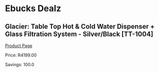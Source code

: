 
# Ebucks Dealz
## Glacier: Table Top Hot & Cold Water Dispenser + Glass Filtration System - Silver/Black [TT-1004]
[Product Page](https://www.ebucks.com/web/shop/productSelected.do?prodId=495328826&catId=704988430)

Price: R4199.00

Savings: 100.0


	